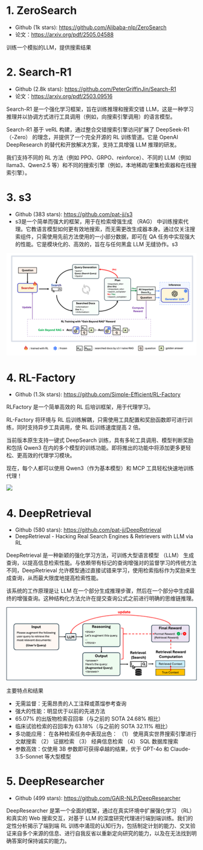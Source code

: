# 1. ZeroSearch
- Github (1k stars): https://github.com/Alibaba-nlp/ZeroSearch
- 论文：https://arxiv.org/pdf/2505.04588

训练一个模拟的LLM，提供搜索结果

# 2. Search-R1

- Github (2.8k stars): https://github.com/PeterGriffinJin/Search-R1
- 论文：https://arxiv.org/pdf/2503.09516

Search-R1 是一个强化学习框架，旨在训练推理和搜索交错 LLM，这是一种学习推理并以协调方式进行工具调用（例如，向搜索引擎调用）的语言模型。

Search-R1 基于 veRL 构建，通过整合交错搜索引擎访问扩展了 DeepSeek-R1（-Zero） 的理念，并提供了一个完全开源的 RL 训练管道。它是 OpenAI DeepResearch 的替代和开放解决方案，支持工具增强 LLM 推理的研发。

我们支持不同的 RL 方法（例如 PPO、GRPO、reinforce）、不同的 LLM（例如 llama3、Qwen2.5 等）和不同的搜索引擎（例如，本地稀疏/密集检索器和在线搜索引擎）。

# 3. s3

- Github (383 stars):  https://github.com/pat-jj/s3
- s3是一个简单而强大的框架，用于在检索增强生成 （RAG） 中训练搜索代理。它教语言模型如何更有效地搜索，而无需更改生成器本身。通过仅关注搜索组件，只需使用先前方法使用的一小部分数据，即可在 QA 任务中实现强大的性能。它是模块化的、高效的，旨在与任何黑盒 LLM 无缝协作。s3

![](.03_开源汇总_搜索类_images/s3架构.png)

# 4. RL-Factory

- Github (1.3k stars): https://github.com/Simple-Efficient/RL-Factory

RLFactory 是一个简单高效的 RL 后培训框架，用于代理学习。

RL-Factory 将环境与 RL 后训练解耦，只需使用工具配置和奖励函数即可进行训练，同时支持异步工具调用，使 RL 后训练速度提高 2 倍。

当前版本原生支持一键式 DeepSearch 训练，具有多轮工具调用、模型判断奖励和包括 Qwen3 在内的多个模型的训练功能。即将推出的功能中将添加更多更轻松、更高效的代理学习模块。

现在，每个人都可以使用 Qwen3（作为基本模型）和 MCP 工具轻松快速地训练代理！

![](.02_开源汇总_工具Agent类_images/RL_Factory架构.png)

# 4. DeepRetrieval

- Github (580 stars): https://github.com/pat-jj/DeepRetrieval
- DeepRetrieval - Hacking Real Search Engines & Retrievers with LLM via RL

DeepRetrieval 是一种新颖的强化学习方法，可训练大型语言模型 （LLM） 生成查询，以提高信息检索性能。与依赖带有标记的查询增强对的监督学习的传统方法不同，DeepRetrieval 允许模型通过直接试错来学习，使用检索指标作为奖励来生成查询，从而最大限度地提高检索性能。

该系统的工作原理是让 LLM 在一个部分生成推理步骤，然后在一个部分中生成最终的增强查询。这种结构化方法允许在提交查询公式之前进行明确的思维链推理。<think><answer>

![](.03_开源汇总_搜索类_images/deep_retrieval架构.png)

主要特点和结果

- 无需监督：无需昂贵的人工注释或蒸馏参考查询
- 强大的性能：明显优于以前的先进方法
- 65.07% 的出版物检索召回率（与之前的 SOTA 24.68% 相比）
- 临床试验检索的召回率为 63.18%（与之前的 SOTA 32.11% 相比）
- 多功能应用： 在各种检索任务中表现出色： （1） 使用真实世界搜索引擎进行文献搜索 （2） 证据检索 （3） 经典信息检索 （4） SQL 数据库搜索
- 参数高效：仅使用 3B 参数即可获得卓越的结果，优于 GPT-4o 和 Claude-3.5-Sonnet 等大型模型

# 5. DeepResearcher

- Github (499 stars): https://github.com/GAIR-NLP/DeepResearcher

DeepResearcher 是第一个全面的框架，通过在真实环境中扩展强化学习 （RL） 和真实的 Web 搜索交互，对基于 LLM 的深度研究代理进行端到端训练。我们的定性分析揭示了端到端 RL 训练中涌现的认知行为，包括制定计划的能力、交叉验证来自多个来源的信息、进行自我反省以重新定向研究的能力，以及在无法找到明确答案时保持诚实的能力。
